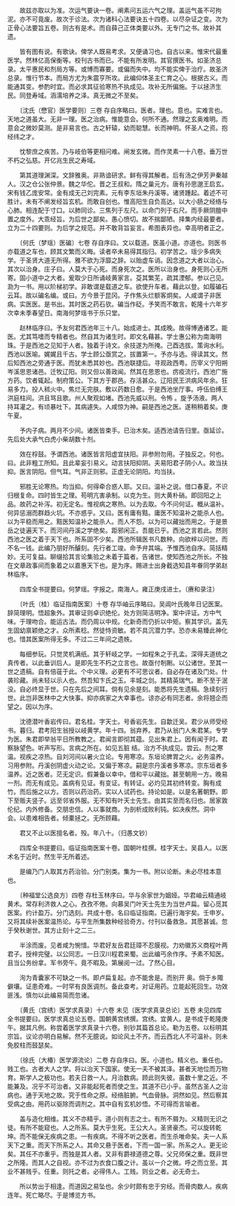 <!-- { "loadSidebar": true } -->
　　故兹亦取以为准。次运气要诀一卷。阐素问五运六气之理。盖运气虽不可拘泥。亦不可竟废。故次于诊法。次为诸科心法要诀五十四卷。以尽杂证之变。次为正骨心法要旨五卷。则古有是术。而自薛己正体类要以外。无专门之书。故补其遗。

　　皆有图有说。有歌诀。俾学人既易考求。又便诵习也。自古以来。惟宋代最重医学。然林亿高保衡等。校刊古书而已。不能有所发明。其官撰医书。如圣济总录。太平惠民和剂局方等。或博而寡要。或偏而失中。均不能实俾于治疗。故圣济总录。惟行节本。而局方尤为朱震亨所攻。此编仰体圣主仁育之心。根据古义。而能通其变。参酌时宜。而必求其征验寒热不执成见。攻补无所偏施。于以拯济生民。同登寿域。涵濡培养之泽。真无微之不至矣。

　　〔沈氏（懋官）医学要则〕三卷 存自序略曰。医者。理也。意也。实难言也。天地之道虽大。无非一理。医之治病。惟能意会。何所不通。然理之玄奥难明。而意会之微妙莫测。是非易言也。古之轩辕，幼而聪慧。长而神明。怀圣人之资。抱经纬之才。

　　忱黎庶之疾苦。乃与岐伯等更相问难。闸发玄微。而作灵素一十八卷。垂万世不朽之弘慈。开亿兆生民之寿域。

　　第其道理渊深。文辞雅奥。非熟谙研求。鲜有得其解者。后有汤之伊芳尹秦越人。汉之仓公张仲景。魏之华佗。晋之王叔和。隋之巢元方。唐有孙思邈王启玄。宋有钱乙庞安常。金有成无己刘完素。元有李东垣朱丹溪等。诸贤踵起。着述不可胜计。未有不阐发经旨玄机。而敢自创也。惟高阳生自负高达。以大小肠之经络与心肺。相连配于寸口。以肺同诊。三焦列于左尺。以命门列于右尺。而手厥阴膻中置之度外。大乖经旨。为后世之鄙矣。愚心愤切。故不揣鄙陋。择集内经最要者。立为二十四要则。为后学之规范。并不敢背旨妄言。希图表异也。幸高明者正之。

　　〔何氏（梦瑶）医碥〕七卷 存自序曰。文以载道。医虽小道。亦道也。则医书亦载道之车也，顾其文繁而义晦。读者卒未易得其指归。初学苦之。瑶少多病失学。于圣贤大道无所得。雅不欲为浮靡之辞。以贻虚车诮。因念道之大者以治心。其次以治身。庄子曰。人莫大于心死。而身死次之。医所以治身也。身死则心无所寄。固小道中之大者。爰取少日所诵岐黄家言。芟其繁芜，疏其湮郁。参以己见。泐为一书。用以阶梯初学。非敢谓是载道之车。欲使升车者。藉此以登。如履碥石云耳。故以碥名编。或曰。方今景于昆冈。子作焦头烂额客炯矣。人咸谓子非医病。实医医。是书出。其时医之药石欤。碥当作砭。予笑而不敢言。乾隆十六年岁次幸未季春望日。南海何梦瑶书于乐只堂。

　　赵林临序曰。予友何君西池年三十八。始成进士。其成晚。故得博通诸艺。能医。尤其笃嗜而专精者也。然自其为诸生时。即文名藉甚。学士惠公称为南海明珠。于是西池之见知于人者。独着于诗文。余技遂为所掩。己酉选拔。策询水利。西池以医喻。娓娓且千古。学士顾公亟赏之。拔置第一。予亦与选。得读其文。然后知西池之旁通于医。而犹未悉其妙也。西池联捷后。寻观政西粤。历宰义宁阳朔岑溪思恩诸邑。迁牧辽阳。则又但以善政闻。然其在思恩也。疠疫流行。西池广施方药。饮者辄起。制府策公。下其方于郡邑。存活甚众。辽阳民王洪病风年余。狂易多力。投人秫火中。焦烂无完肤。敷以药数日愈。于是西池坐厅事。呼伍伯缚王洪庭柱间。洪且骂且歌。州人聚观如堵。西池先威以刑。令怖 。旋予汤液。两人持耳灌之。有顷暴吐下。其病遽失。人咸惊为神。嗣是西池之医。遂稍稍着矣。庚午夏。

　　予内子病。两月不少间。诸医皆束手。已治木矣。适西池请告归里。亟延诊。先后处大承气白虎小柴胡数十剂。

　　效在桴鼓。予谓西池。诸医皆言阳虚宜扶阳。非参附勿用。子独反之。何也。曰。此非粗工所知。且此辈妄引易义。动言扶阳抑阴。夫易阳君子阴小人。故当扶抑。医言阴阳。但气耳。气非正则邪。正虚无论阴阳。均当扶。

　　邪胜无论寒热。均当抑。何得牵合惑人耶。又曰。温补之说。借口春夏。不识归根复命。四时皆生之理。苟明亢害承制。以克为生。则大黄朴硝。即回阳之上品。故药之补泻。初无定名。惟视病之寒热。以为去取。今不问何证。概从温补。何异惩溺而群趋火坑。不亦惑乎。又曰。医有庸有黠。庸医不知温补之能杀人也。以为平稳而用之。黠医知温补之能杀人。而人不怨。以为可以藏拙而用之。于是景岳之徒遍天下。而河间丹溪之学绝矣。距邪闲正。吾能已乎。西池之言若此。然则西池之医之着于天下也。所系固不少矣。西池所辑医书凡数种。向欲梓以问世。而不名一钱。此编乃朋好所醵刻。先行者工竣。命予弁其端。予惟西池自序。简括精妙。无可复益。聊缀拾其言论集验之未着于篇者。告诸世。使知西池之所长。不独在文章政事间而象着之以嘉惠天下也。是为序。赐进士出身截选知县年眷同学弟赵林临序。

　　四库全书提要曰。何梦瑶。字报之。南海人。雍正庚戌进士。（赓和录注）

　　〔叶氏（桂）临证指南医案〕十卷 存华岫云序略曰。吴阊叶氏晚年日记医案。辞简理明。悟超象外。其审证则卓识绝伦。处方则简洁明净。案中评证。方中气味。于理吻合。能运古法。而仍周以中规。化新奇而仍折以中矩。察其学识。盖先生固幼禀颖绝之才。众所素稔。然徒恃资敏。若不具沉潜力学。恐亦未易臻此神化也。惜其医案所得无多。不过二三年间之遗帙。

　　每细参玩。只觉灵机满纸。其于轩岐之学。一如程朱之于孔孟。深得夫道统之真传者。以此垂训后人。是即先生不朽之立言也。故亟付剞劂。以公诸世。至其一世之遗稿。自有倍蓰于此。个中义理。必更有不可思议者。自必存在诸及门处。什袭珍藏。尚未轻以示人也。然吾知卞氏之玉。丰城之剑。其精英瑞气。断不至于泯没。自必终显于世。只在先后之间耳。倘有见余是刻。能悉将先生遗稿。急续刻行世。此岂非医林中之大快事。抑亦病家之大幸事也。谅亦必有同志者。余将翘企而望之。因以为序。

　　沈德潜叶香岩传曰。君名桂。字天士。号香岩先生。自歙迁吴。君少从师受经书。暮归。君考阳生翁授以岐黄学。年十四。翁弃养。君乃从翁门人朱君某。专学为医。朱君即举翁平日所教教之。君闻言即彻其蕴。见出朱君上。因有闻于时。君察脉望色。听声写形。言病之所在。如见五脏 结。治方不执成见。尝云。剂之寒温。视疾之凉热。自刘河间以暑火立论。专用寒凉。东垣论脾胃之火。必务温养。习用参附。丹溪创阴虚火动之论。又偏于寒凉。嗣是宗丹溪者多寒凉。宗东垣者多温养。近之医者。茫无定识。假兼备以幸中。借和平以藏拙。甚至朝用一方。晚易一剂。而无有成见。盖病有见证。有变证。有转证。必灼见其初终转变。胸有成竹。而后施之以方。否则以药治药。实以人试药也。持论如是。以是名著朝野。即下至贩夫竖子。远至邻省外服。无不知有叶天士先生。由其实至而名归也。居家敦伦纪。内外修备。交朋忠信。人以事就商。为剖析成败利钝。如决疾然。洞中 会。以患难相告者。倾橐拯之。无所顾藉。

　　君又不止以医擅名者。殁。年八十。（归愚文钞）

　　四库全书提要曰。临证指南医案十卷。国朝叶桂撰。桂字天士。吴县人。以医术名于近时。然生平无所着述。

　　是编乃门人取其方药治验。分门别类。集为一书。附以论断。未必尽桂本意也。

　　〔种福堂公选良方〕四卷 存杜玉林序曰。华与余家世为姻娅。华君岫云精通岐黄术。常存利济救人之心。孜孜不倦。向慕吴门叶天士先生为当世卢扁。留心觅其医案。约计盈万。分门选刻。共成十卷。名曰临证指南。已遍行海宇矣。壬申岁。又将其续补医案温热论。与平生所集数种经验奇方。付刊以备救急。其愿甚诚。忽于癸秋谢世。其方止刻十之二三。

　　半涂而废。见者咸为惋惜。华君好友岳君廷璋不忍膜视。力劝徽苏义商程叶两君子。授梓完璧。以公同志。一日汉川程君来蜀。出此编丐余作序。予素不知医。且当公务纷拿。军书旁午。竟不暇及。第展阅一过。了然心目。

　　洵为青囊家不可缺之一书。即卢扁复起。亦不能舍是。而别开 奥。倘于乡陬僻壤。证患奇难。一时罕有良医调剂。备此查考。对证用药。立能起死回生。功效匪浅。慎勿以此编易简而忽诸。

　　〔黄氏（宫绣）医学求真录〕十六卷 未见〔医学求真录总论〕五卷 未见四库全书提要曰。医学求真总论五卷。国朝黄宫绣撰。宫绣。宜黄人。是书成于乾隆庚午。据其凡例。称尝着医学求真录十六卷。别钞其篇首总论。勒为五卷。以标明其宗旨。议论亦明白易解。然不无臆说。如论风土不齐。而云西北人不可温补。则未免胶柱而鼓瑟矣。

　　〔徐氏（大椿）医学源流论〕二卷 存自序曰。医。小道也。精义也。重任也。贱工也。古者大人之学。将以治天下国家。使无一夫不被其泽。甚者天地位而万物育。斯学人之极功也。若夫日救一人。月治数病。顾此则失彼。虽数十里之近。不能兼及。况乎不可治者。又非能起死者而使之生。其道不已小乎。虽然古圣人之治病也。通于天地之故。究于性命之原。经络脏腑。气血骨脉。洞然如见。然后察其受病之由。用药以驱除而调剂之。其中自有玄机妙悟。不可得而言喻者。

　　盖与造化相维。其义不亦精乎。道小则有志之士。有所不屑为。义精则无识之徒。有所不能窥也。人之所系。莫大乎生死。王公大人。圣贤豪杰。可以旋转乾坤。而不能保无疾病之患。一有疾病。不得不听之医者。而生杀唯命矣。夫一人系天下之重。而天下所系之人。其命又悬于医者。下而一国一家。所系之人。更无论矣。其任不亦重乎。而独是其人者。又非有爵禄道德之尊。父兄师保之重。既非世之所隆。而其人之自视。亦不过为衣食口腹之计。虽以一介之微。呼之而立至。其业不甚贱乎。任重。则托之者。必得伟人。工贱。则业之者。必无奇士。

　　所以势出于相逢。而道因之易坠也。余少时颇有忠于穷经。而骨肉数人。疾病连年。死亡略尽。于是博览方书。

